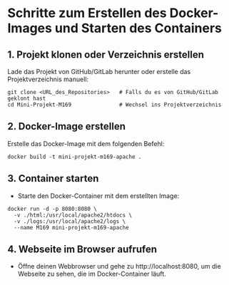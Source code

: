# Schritte zum Erstellen des Docker-Images und Starten des Containers
## 1. Projekt klonen oder Verzeichnis erstellen
Lade das Projekt von GitHub/GitLab herunter oder erstelle das Projektverzeichnis manuell:

```
git clone <URL_des_Repositories>   # Falls du es von GitHub/GitLab geklont hast
cd Mini-Projekt-M169               # Wechsel ins Projektverzeichnis
```
## 2. Docker-Image erstellen
Erstelle das Docker-Image mit dem folgenden Befehl:

```
docker build -t mini-projekt-m169-apache .
```
## 3. Container starten
- Starte den Docker-Container mit dem erstellten Image:
```
docker run -d -p 8080:8080 \
  -v ./html:/usr/local/apache2/htdocs \
  -v ./logs:/usr/local/apache2/logs \
  --name M169 mini-projekt-m169-apache
```
## 4. Webseite im Browser aufrufen
- Öffne deinen Webbrowser und gehe zu http://localhost:8080, um die Webseite zu sehen, die im Docker-Container läuft.
